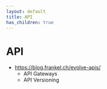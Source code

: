 ```yaml
---
layout: default
title: API
has_children: true
---
```


# API
- <https://blog.frankel.ch/evolve-apis/>
  - API Gateways
  - API Versioning 
